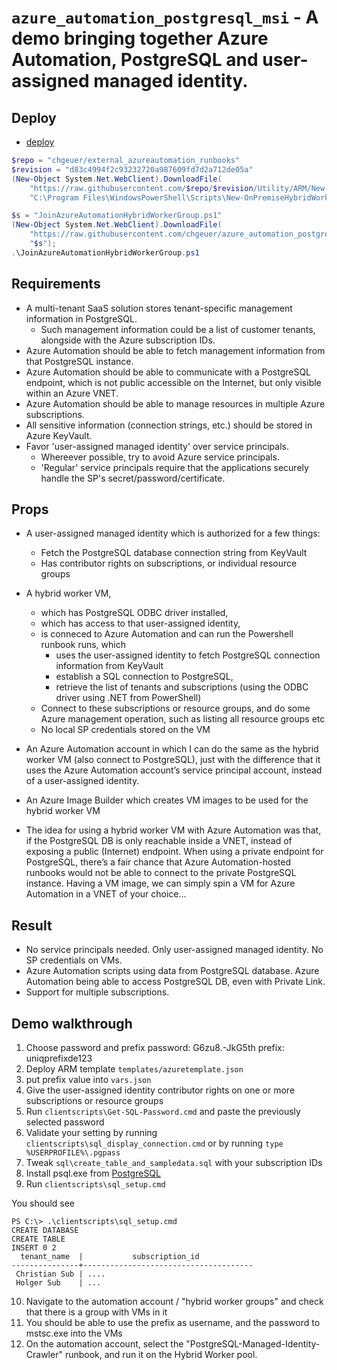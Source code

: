 # `azure_automation_postgresql_msi` - A demo bringing together Azure Automation, PostgreSQL and user-assigned managed identity.

## Deploy

- [deploy](https://portal.azure.com/#create/Microsoft.Template/uri/https%3A%2F%2Fraw.githubusercontent.com%2Fchgeuer%2Fazure_automation_postgresql_msi%2Fmaster%2Ftemplates%2Fazuretemplate.json)

```powershell
$repo = "chgeuer/external_azureautomation_runbooks"
$revision = "d83c4994f2c93232720a987609fd7d2a712de05a"
(New-Object System.Net.WebClient).DownloadFile(
    "https://raw.githubusercontent.com/$repo/$revision/Utility/ARM/New-OnPremiseHybridWorker.ps1",
    "C:\Program Files\WindowsPowerShell\Scripts\New-OnPremiseHybridWorker.ps1");

$s = "JoinAzureAutomationHybridWorkerGroup.ps1"
(New-Object System.Net.WebClient).DownloadFile(
    "https://raw.githubusercontent.com/chgeuer/azure_automation_postgresql_msi/master/serverscripts/$s",
    "$s");
.\JoinAzureAutomationHybridWorkerGroup.ps1
```

## Requirements

- A multi-tenant SaaS solution stores tenant-specific management information in PostgreSQL.
  - Such management information could be a list of customer tenants, alongside with the Azure subscription IDs.
- Azure Automation should be able to fetch management information from that PostgreSQL instance.
- Azure Automation should be able to communicate with a PostgreSQL endpoint,
  which is not public accessible on the Internet, but only visible within an Azure VNET.
- Azure Automation should be able to manage resources in multiple Azure subscriptions.
- All sensitive information (connection strings, etc.) should be stored in Azure KeyVault.
- Favor 'user-assigned managed identity' over service principals.
  - Whereever possible, try to avoid Azure service principals.
  - 'Regular' service principals require that the applications securely handle the SP's secret/password/certificate.

## Props

- A user-assigned managed identity which is authorized for a few things:
  - Fetch the PostgreSQL database connection string from KeyVault
  - Has contributor rights on subscriptions, or individual resource groups
- A hybrid worker VM,
  - which has PostgreSQL ODBC driver installed,
  - which has access to that user-assigned identity,
  - is conneced to Azure Automation and can run the Powershell runbook runs, which
    - uses the user-assigned identity to fetch PostgreSQL connection information from KeyVault
    - establish a SQL connection to PostgreSQL,
    - retrieve the list of tenants and subscriptions (using the ODBC driver using .NET from PowerShell)
  - Connect to these subscriptions or resource groups, and do some Azure management operation,
    such as listing all resource groups etc
  - No local SP credentials stored on the VM
- An Azure Automation account in which I can do the same as the hybrid worker VM (also connect to PostgreSQL),
  just with the difference that it uses the Azure Automation account’s service principal account,
  instead of a user-assigned identity.
- An Azure Image Builder which creates VM images to be used for the hybrid worker VM

- The idea for using a hybrid worker VM with Azure Automation was that, if the PostgreSQL DB is only
  reachable inside a VNET, instead of exposing a public (Internet) endpoint. When using a private endpoint
  for PostgreSQL, there’s a fair chance that Azure Automation-hosted runbooks would not be able to connect
  to the private PostgreSQL instance. Having a VM image, we can simply spin a VM for Azure Automation
  in a VNET of your choice…

## Result

- No service principals needed. Only user-assigned managed identity. No SP credentials on VMs.
- Azure Automation scripts using data from PostgreSQL database. Azure Automation being able
  to access PostgreSQL DB, even with Private Link.
- Support for multiple subscriptions.


## Demo walkthrough

1. Choose password and prefix
    password: G6zu8.-JkG5th
    prefix: uniqprefixde123
2. Deploy ARM template `templates/azuretemplate.json`
3. put prefix value into `vars.json`
4. Give the user-assigned identity contributor rights on one or more subscriptions or resource groups
5. Run `clientscripts\Get-SQL-Password.cmd` and paste the previously selected password
6. Validate your setting by running `clientscripts\sql_display_connection.cmd` or by running `type %USERPROFILE%\.pgpass`
7. Tweak `sql\create_table_and_sampledata.sql` with your subscription IDs
8. Install psql.exe from [PostgreSQL](https://www.enterprisedb.com/download-postgresql-binaries)
9. Run `clientscripts\sql_setup.cmd`

You should see

```
PS C:\> .\clientscripts\sql_setup.cmd
CREATE DATABASE
CREATE TABLE
INSERT 0 2
  tenant_name  |           subscription_id
---------------+--------------------------------------
 Christian Sub | ....
 Holger Sub    | ...
 ```

10. Navigate to the automation account / "hybrid worker groups" and check that there is a group with VMs in it
11. You should be able to use the prefix as username, and the password to mstsc.exe into the VMs
12. On the automation account, select the "PostgreSQL-Managed-Identity-Crawler" runbook, and run it on the Hybrid Worker pool.